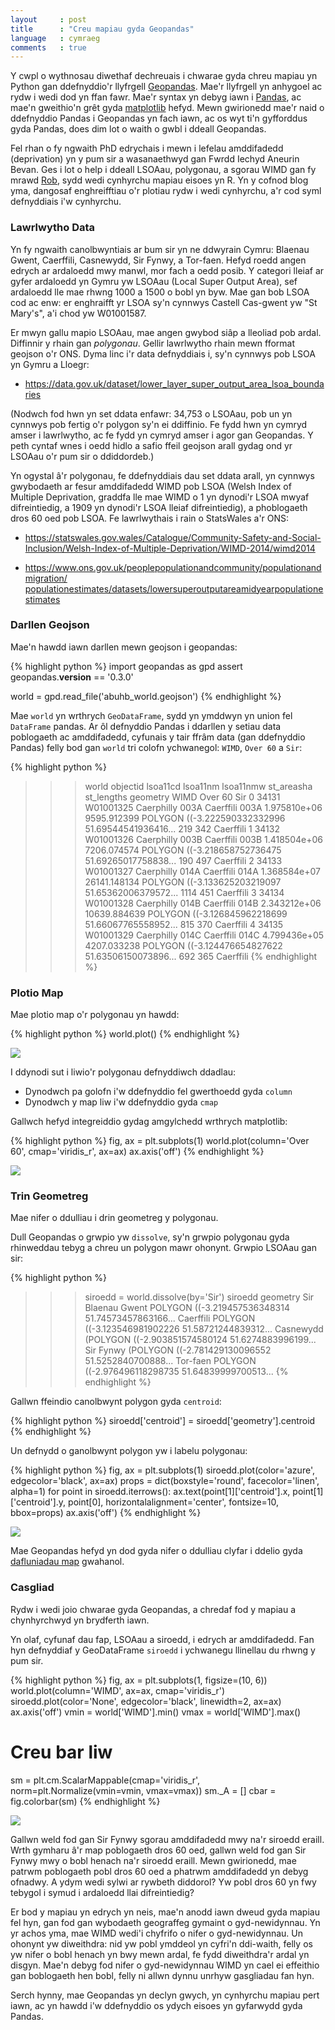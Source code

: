 ```yaml
---
layout     : post
title      : "Creu mapiau gyda Geopandas"
language   : cymraeg
comments   : true
---
```


Y cwpl o wythnosau diwethaf dechreuais i chwarae gyda chreu mapiau yn Python gan
ddefnyddio'r llyfrgell [Geopandas](http://geopandas.org/index.html).
Mae'r llyfrgell yn anhygoel ac rydw i wedi dod yn ffan fawr.
Mae'r syntax yn debyg iawn i [Pandas](http://pandas.pydata.org/), ac mae'n
gweithio'n grêt gyda [matplotlib](http://matplotlib.org/) hefyd.
Mewn gwirionedd mae'r naid o ddefnyddio Pandas i Geopandas yn fach iawn, ac os
wyt ti'n gyfforddus gyda Pandas, does dim lot o waith o gwbl i ddeall Geopandas.

Fel rhan o fy ngwaith PhD edrychais i mewn i lefelau amddifadedd (deprivation)
yn y pum sir a wasanaethwyd gan Fwrdd Iechyd Aneurin Bevan.
Ges i lot o help i ddeall LSOAau, polygonau, a sgorau WIMD gan fy mrawd
[Rob](https://twitter.com/robipalmer), sydd wedi cynhyrchu mapiau eisoes yn R.
Yn y cofnod blog yma, dangosaf enghreifftiau o'r plotiau rydw i wedi cynhyrchu,
a'r cod syml defnyddiais i'w cynhyrchu.

### Lawrlwytho Data

Yn fy ngwaith canolbwyntiais ar bum sir yn ne ddwyrain Cymru: Blaenau Gwent,
Caerffili, Casnewydd, Sir Fynwy, a Tor-faen.
Hefyd roedd angen edrych ar ardaloedd mwy manwl, mor fach a oedd posib.
Y categori lleiaf ar gyfer ardaloedd yn Gymru yw LSOAau (Local Super Output
Area), sef ardaloedd lle mae rhwng 1000 a 1500 o bobl yn byw.
Mae gan bob LSOA cod ac enw: er enghraifft yr LSOA sy'n cynnwys Castell Cas-gwent
yw "St Mary's", a'i chod yw W01001587.

Er mwyn gallu mapio LSOAau, mae angen gwybod siâp a lleoliad pob ardal.
Diffinnir y rhain gan *polygonau*.
Gellir lawrlwytho rhain mewn fformat geojson o'r ONS.
Dyma linc i'r data defnyddiais i, sy'n cynnwys pob LSOA yn Gymru a Lloegr:

+ <https://data.gov.uk/dataset/lower_layer_super_output_area_lsoa_boundaries>

(Nodwch fod hwn yn set ddata enfawr: 34,753 o LSOAau, pob un yn cynnwys pob
fertig o'r polygon sy'n ei ddiffinio.
Fe fydd hwn yn cymryd amser i lawrlwytho, ac fe fydd yn cymryd amser i agor gan
Geopandas.
Y peth cyntaf wnes i oedd hidlo a safio ffeil geojson arall gydag ond yr LSOAau
o'r pum sir o ddiddordeb.)

Yn ogystal â'r polygonau, fe ddefnyddiais dau set ddata arall, yn cynnwys
gwybodaeth ar fesur amddifadedd WIMD pob LSOA (Welsh Index of Multiple
Deprivation, graddfa lle mae WIMD o 1 yn dynodi'r LSOA mwyaf difreintiedig, a
1909 yn dynodi'r LSOA lleiaf difreintiedig), a phoblogaeth dros 60 oed pob LSOA.
Fe lawrlwythais i rain o StatsWales a'r ONS:

+ <https://statswales.gov.wales/Catalogue/Community-Safety-and-Social-Inclusion/Welsh-Index-of-Multiple-Deprivation/WIMD-2014/wimd2014>

+ [https://www.ons.gov.uk/peoplepopulationandcommunity/populationandmigration/
populationestimates/datasets/lowersuperoutputareamidyearpopulationestimates
](https://www.ons.gov.uk/peoplepopulationandcommunity/populationandmigration/populationestimates/datasets/lowersuperoutputareamidyearpopulationestimates)

### Darllen Geojson

Mae'n hawdd iawn darllen mewn geojson i geopandas:

{% highlight python %}
import geopandas as gpd
assert geopandas.__version__ == '0.3.0'

world = gpd.read_file('abuhb_world.geojson')
{% endhighlight %}

Mae `world` yn wrthrych `GeoDataFrame`, sydd yn ymddwyn yn union fel `DataFrame`
pandas.
Ar ôl defnyddio Pandas i ddarllen y setiau data poblogaeth ac amddifadedd,
cyfunais y tair ffrâm data (gan ddefnyddio Pandas) felly bod gan `world` tri
colofn ychwanegol: `WIMD`, `Over 60` a `Sir`:

{% highlight python %}
>>> world
    objectid  lsoa11cd    lsoa11nm              lsoa11nmw   st_areasha  st_lengths      geometry                                                         WIMD  Over 60  Sir
0   34131     W01001325   Caerphilly 003A       Caerffili   003A        1.975810e+06    9595.912399  POLYGON ((-3.222590332332996 51.69544541936416...   219   342      Caerffili
1   34132     W01001326   Caerphilly 003B       Caerffili   003B        1.418504e+06    7206.074574  POLYGON ((-3.218658752736475 51.69265017758838...   190   497      Caerffili
2   34133     W01001327   Caerphilly 014A       Caerffili   014A        1.368584e+07    26141.148134 POLYGON ((-3.133625203219097 51.65362006379572...   1114  451      Caerffili
3   34134     W01001328   Caerphilly 014B       Caerffili   014B        2.343212e+06    10639.884639 POLYGON ((-3.126845962218699 51.66067765558952...   815   370      Caerffili
4   34135     W01001329   Caerphilly 014C       Caerffili   014C        4.799436e+05    4207.033238  POLYGON ((-3.124476654827622 51.63506150073896...   692   365      Caerffili
{% endhighlight %}

### Plotio Map

Mae plotio map o'r polygonau yn hawdd:

{% highlight python %}
world.plot()
{% endhighlight %}

![]({{site.baseurl}}/images/abuhb.png)

I ddynodi sut i liwio'r polygonau defnyddiwch ddadlau:

+ Dynodwch pa golofn i'w ddefnyddio fel gwerthoedd gyda `column`
+ Dynodwch y map liw i'w ddefnyddio gyda `cmap`

Gallwch hefyd integreiddio gydag amgylchedd wrthrych matplotlib:

{% highlight python %}
fig, ax = plt.subplots(1)
world.plot(column='Over 60', cmap='viridis_r', ax=ax)
ax.axis('off')
{% endhighlight %}

![]({{site.baseurl}}/images/over60.png)

### Trin Geometreg

Mae nifer o ddulliau i drin geometreg y polygonau.

Dull Geopandas o grwpio yw `dissolve`, sy'n grwpio polygonau gyda rhinweddau
tebyg a chreu un polygon mawr ohonynt.
Grwpio LSOAau gan sir:

{% highlight python %}
>>> siroedd = world.dissolve(by='Sir')
>>> siroedd
                geometry
Sir                                         
Blaenau Gwent   POLYGON ((-3.219457536348314 51.74573457863166...
Caerffili       POLYGON ((-3.123546981902226 51.58721244839312...
Casnewydd       (POLYGON ((-2.903851574580124 51.6274883996199...
Sir Fynwy       (POLYGON ((-2.781429130096552 51.5252840700888...
Tor-faen        POLYGON ((-2.976496118298735 51.64839999700513...
{% endhighlight %}

Gallwn ffeindio canolbwynt polygon gyda `centroid`:

{% highlight python %}
siroedd['centroid'] = siroedd['geometry'].centroid
{% endhighlight %}

Un defnydd o ganolbwynt polygon yw i labelu polygonau:

{% highlight python %}
fig, ax = plt.subplots(1)
siroedd.plot(color='azure', edgecolor='black', ax=ax)
props = dict(boxstyle='round', facecolor='linen', alpha=1)
for point in siroedd.iterrows():
    ax.text(point[1]['centroid'].x,
            point[1]['centroid'].y,
            point[0],
            horizontalalignment='center',
            fontsize=10,
            bbox=props)
ax.axis('off')
{% endhighlight %}

![]({{site.baseurl}}/images/siroedd.png)

Mae Geopandas hefyd yn dod gyda nifer o ddulliau clyfar i ddelio gyda
[dafluniadau map](http://geopandas.org/projections.html) gwahanol.

### Casgliad

Rydw i wedi joio chwarae gyda Geopandas, a chredaf fod y mapiau a chynhyrchwyd
yn brydferth iawn.

Yn olaf, cyfunaf dau fap, LSOAau a siroedd, i edrych ar amddifadedd.
Fan hyn defnyddiaf y GeoDataFrame `siroedd` i ychwanegu llinellau du rhwng y
pum sir.

{% highlight python %}
fig, ax = plt.subplots(1, figsize=(10, 6))
world.plot(column='WIMD', ax=ax, cmap='viridis_r')
siroedd.plot(color='None', edgecolor='black', linewidth=2, ax=ax)
ax.axis('off')
vmin = world['WIMD'].min()
vmax = world['WIMD'].max()

# Creu bar liw
sm = plt.cm.ScalarMappable(cmap='viridis_r', norm=plt.Normalize(vmin=vmin, vmax=vmax))
sm._A = []
cbar = fig.colorbar(sm)
{% endhighlight %}

![]({{site.baseurl}}/images/wimd.png)

Gallwn weld fod gan Sir Fynwy sgorau amddifadedd mwy na'r siroedd eraill.
Wrth gymharu â'r map poblogaeth dros 60 oed, gallwn weld fod gan Sir Fynwy mwy
o bobl henach na'r siroedd eraill.
Mewn gwirionedd, mae patrwm poblogaeth pobl dros 60 oed a phatrwm amddifadedd yn
debyg ofnadwy.
A ydym wedi sylwi ar rywbeth diddorol?
Yw pobl dros 60 yn fwy tebygol i symud i ardaloedd llai difreintiedig?

Er bod y mapiau yn edrych yn neis, mae'n anodd iawn dweud gyda mapiau fel hyn,
gan fod gan wybodaeth geograffeg gymaint o gyd-newidynnau.
Yn yr achos yma, mae WIMD wedi'i chyfrifo o nifer o gyd-newidynnau.
Un ohonynt yw diweithdra: nid yw pobl ymddeol yn cyfri'n ddi-waith, felly os yw
nifer o bobl henach yn bwy mewn ardal, fe fydd diweithdra'r ardal yn disgyn.
Mae'n debyg fod nifer o gyd-newidynnau WIMD yn cael ei effeithio gan boblogaeth
hen bobl, felly ni allwn dynnu unrhyw gasgliadau fan hyn.

Serch hynny, mae Geopandas yn declyn gwych, yn cynhyrchu mapiau pert iawn, ac yn
hawdd i'w ddefnyddio os ydych eisoes yn gyfarwydd gyda Pandas.
